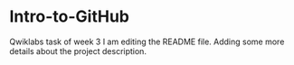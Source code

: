 # Intro-to-GitHub
Qwiklabs task of week 3
I am editing the README file. Adding some more details about the project description.
